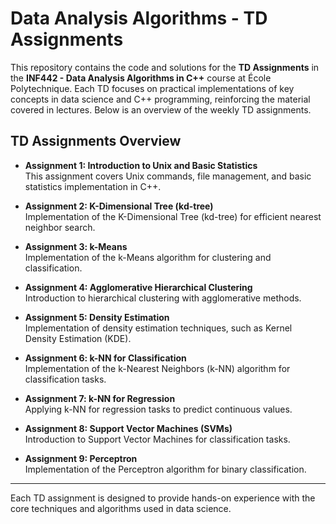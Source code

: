 # Data Analysis Algorithms - TD Assignments

This repository contains the code and solutions for the **TD Assignments** in the **INF442 - Data Analysis Algorithms in C++** course at École Polytechnique. Each TD focuses on practical implementations of key concepts in data science and C++ programming, reinforcing the material covered in lectures. Below is an overview of the weekly TD assignments.

## TD Assignments Overview

- **Assignment 1: Introduction to Unix and Basic Statistics**  
  This assignment covers Unix commands, file management, and basic statistics implementation in C++.
  
- **Assignment 2: K-Dimensional Tree (kd-tree)**  
  Implementation of the K-Dimensional Tree (kd-tree) for efficient nearest neighbor search.

- **Assignment 3: k-Means**  
  Implementation of the k-Means algorithm for clustering and classification.

- **Assignment 4: Agglomerative Hierarchical Clustering**  
  Introduction to hierarchical clustering with agglomerative methods.

- **Assignment 5: Density Estimation**  
  Implementation of density estimation techniques, such as Kernel Density Estimation (KDE).

- **Assignment 6: k-NN for Classification**  
  Implementation of the k-Nearest Neighbors (k-NN) algorithm for classification tasks.

- **Assignment 7: k-NN for Regression**  
  Applying k-NN for regression tasks to predict continuous values.

- **Assignment 8: Support Vector Machines (SVMs)**  
  Introduction to Support Vector Machines for classification tasks.

- **Assignment 9: Perceptron**  
  Implementation of the Perceptron algorithm for binary classification.

---

Each TD assignment is designed to provide hands-on experience with the core techniques and algorithms used in data science.
